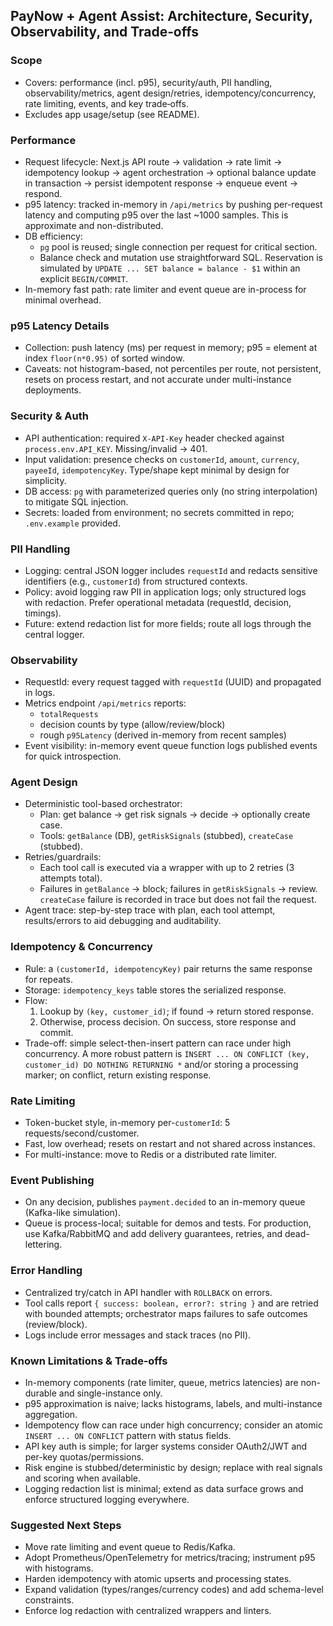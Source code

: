 ## PayNow + Agent Assist: Architecture, Security, Observability, and Trade‑offs

### Scope
- Covers: performance (incl. p95), security/auth, PII handling, observability/metrics, agent design/retries, idempotency/concurrency, rate limiting, events, and key trade‑offs.
- Excludes app usage/setup (see README).

### Performance
- Request lifecycle: Next.js API route → validation → rate limit → idempotency lookup → agent orchestration → optional balance update in transaction → persist idempotent response → enqueue event → respond.
- p95 latency: tracked in-memory in `/api/metrics` by pushing per-request latency and computing p95 over the last ~1000 samples. This is approximate and non-distributed.
- DB efficiency:
  - `pg` pool is reused; single connection per request for critical section.
  - Balance check and mutation use straightforward SQL. Reservation is simulated by `UPDATE ... SET balance = balance - $1` within an explicit `BEGIN/COMMIT`.
- In-memory fast path: rate limiter and event queue are in-process for minimal overhead.

### p95 Latency Details
- Collection: push latency (ms) per request in memory; p95 = element at index `floor(n*0.95)` of sorted window.
- Caveats: not histogram-based, not percentiles per route, not persistent, resets on process restart, and not accurate under multi-instance deployments.

### Security & Auth
- API authentication: required `X-API-Key` header checked against `process.env.API_KEY`. Missing/invalid → 401.
- Input validation: presence checks on `customerId`, `amount`, `currency`, `payeeId`, `idempotencyKey`. Type/shape kept minimal by design for simplicity.
- DB access: `pg` with parameterized queries only (no string interpolation) to mitigate SQL injection.
- Secrets: loaded from environment; no secrets committed in repo; `.env.example` provided.

### PII Handling
- Logging: central JSON logger includes `requestId` and redacts sensitive identifiers (e.g., `customerId`) from structured contexts.
- Policy: avoid logging raw PII in application logs; only structured logs with redaction. Prefer operational metadata (requestId, decision, timings).
- Future: extend redaction list for more fields; route all logs through the central logger.

### Observability
- RequestId: every request tagged with `requestId` (UUID) and propagated in logs.
- Metrics endpoint `/api/metrics` reports:
  - `totalRequests`
  - decision counts by type (allow/review/block)
  - rough `p95Latency` (derived in-memory from recent samples)
- Event visibility: in-memory event queue function logs published events for quick introspection.

### Agent Design
- Deterministic tool-based orchestrator:
  - Plan: get balance → get risk signals → decide → optionally create case.
  - Tools: `getBalance` (DB), `getRiskSignals` (stubbed), `createCase` (stubbed).
- Retries/guardrails:
  - Each tool call is executed via a wrapper with up to 2 retries (3 attempts total).
  - Failures in `getBalance` → block; failures in `getRiskSignals` → review. `createCase` failure is recorded in trace but does not fail the request.
- Agent trace: step-by-step trace with plan, each tool attempt, results/errors to aid debugging and auditability.

### Idempotency & Concurrency
- Rule: a `(customerId, idempotencyKey)` pair returns the same response for repeats.
- Storage: `idempotency_keys` table stores the serialized response.
- Flow:
  1) Lookup by `(key, customer_id)`; if found → return stored response.
  2) Otherwise, process decision. On success, store response and commit.
- Trade-off: simple select-then-insert pattern can race under high concurrency. A more robust pattern is `INSERT ... ON CONFLICT (key, customer_id) DO NOTHING RETURNING *` and/or storing a processing marker; on conflict, return existing response.

### Rate Limiting
- Token-bucket style, in-memory per-`customerId`: 5 requests/second/customer.
- Fast, low overhead; resets on restart and not shared across instances.
- For multi-instance: move to Redis or a distributed rate limiter.

### Event Publishing
- On any decision, publishes `payment.decided` to an in-memory queue (Kafka-like simulation).
- Queue is process-local; suitable for demos and tests. For production, use Kafka/RabbitMQ and add delivery guarantees, retries, and dead-lettering.

### Error Handling
- Centralized try/catch in API handler with `ROLLBACK` on errors.
- Tool calls report `{ success: boolean, error?: string }` and are retried with bounded attempts; orchestrator maps failures to safe outcomes (review/block).
- Logs include error messages and stack traces (no PII).

### Known Limitations & Trade‑offs
- In-memory components (rate limiter, queue, metrics latencies) are non-durable and single-instance only.
- p95 approximation is naive; lacks histograms, labels, and multi-instance aggregation.
- Idempotency flow can race under high concurrency; consider an atomic `INSERT ... ON CONFLICT` pattern with status fields.
- API key auth is simple; for larger systems consider OAuth2/JWT and per-key quotas/permissions.
- Risk engine is stubbed/deterministic by design; replace with real signals and scoring when available.
- Logging redaction list is minimal; extend as data surface grows and enforce structured logging everywhere.

### Suggested Next Steps
- Move rate limiting and event queue to Redis/Kafka.
- Adopt Prometheus/OpenTelemetry for metrics/tracing; instrument p95 with histograms.
- Harden idempotency with atomic upserts and processing states.
- Expand validation (types/ranges/currency codes) and add schema-level constraints.
- Enforce log redaction with centralized wrappers and linters.
